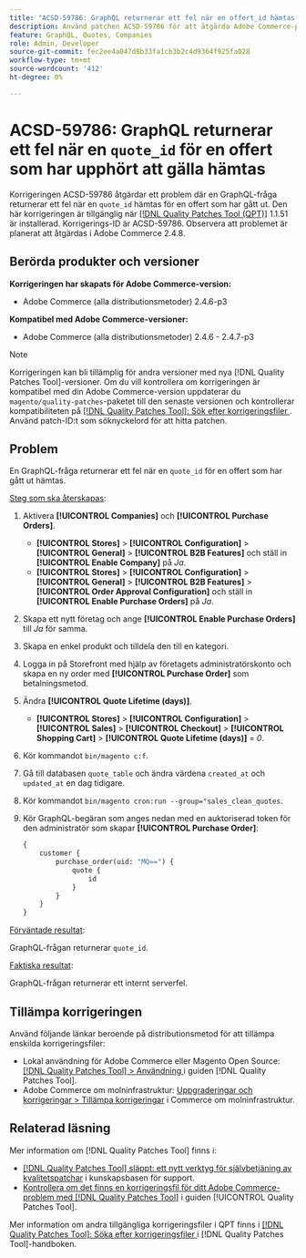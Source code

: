 ```yaml
---
title: "ACSD-59786: GraphQL returnerar ett fel när en offert_id hämtas för en offert som har gått ut"
description: Använd patchen ACSD-59786 för att åtgärda Adobe Commerce-problemet där en GraphQL-fråga returnerar ett fel när en offert_id hämtas för en offert som har gått ut.
feature: GraphQL, Quotes, Companies
role: Admin, Developer
source-git-commit: fec2ee4a047d8b33fa1cb3b2c4d9364f925fa028
workflow-type: tm+mt
source-wordcount: '412'
ht-degree: 0%

---
```


# ACSD-59786: GraphQL returnerar ett fel när en `quote_id` för en offert som har upphört att gälla hämtas

Korrigeringen ACSD-59786 åtgärdar ett problem där en GraphQL-fråga returnerar ett fel när en `quote_id` hämtas för en offert som har gått ut. Den här korrigeringen är tillgänglig när [[!DNL Quality Patches Tool (QPT)]](https://experienceleague.adobe.com/en/docs/commerce-knowledge-base/kb/announcements/commerce-announcements/magento-quality-patches-released-new-tool-to-self-serve-quality-patches) 1.1.51 är installerad. Korrigerings-ID är ACSD-59786. Observera att problemet är planerat att åtgärdas i Adobe Commerce 2.4.8.

## Berörda produkter och versioner

**Korrigeringen har skapats för Adobe Commerce-version:**

* Adobe Commerce (alla distributionsmetoder) 2.4.6-p3

**Kompatibel med Adobe Commerce-versioner:**

* Adobe Commerce (alla distributionsmetoder) 2.4.6 - 2.4.7-p3

>[!NOTE]
>
>Korrigeringen kan bli tillämplig för andra versioner med nya [!DNL Quality Patches Tool]-versioner. Om du vill kontrollera om korrigeringen är kompatibel med din Adobe Commerce-version uppdaterar du `magento/quality-patches`-paketet till den senaste versionen och kontrollerar kompatibiliteten på [[!DNL Quality Patches Tool]: Sök efter korrigeringsfiler ](https://experienceleague.adobe.com/tools/commerce-quality-patches/index.html). Använd patch-ID:t som söknyckelord för att hitta patchen.

## Problem

En GraphQL-fråga returnerar ett fel när en `quote_id` för en offert som har gått ut hämtas.

<u>Steg som ska återskapas</u>:

1. Aktivera **[!UICONTROL Companies]** och **[!UICONTROL Purchase Orders]**.
   * **[!UICONTROL Stores]** > **[!UICONTROL Configuration]** > **[!UICONTROL General]** > **[!UICONTROL B2B Features]** och ställ in **[!UICONTROL Enable Company]** på *Ja*.
   * **[!UICONTROL Stores]** > **[!UICONTROL Configuration]** > **[!UICONTROL General]** > **[!UICONTROL B2B Features]** > **[!UICONTROL Order Approval Configuration]** och ställ in **[!UICONTROL Enable Purchase Orders]** på *Ja*.
1. Skapa ett nytt företag och ange **[!UICONTROL Enable Purchase Orders]** till *Ja* för samma.
1. Skapa en enkel produkt och tilldela den till en kategori.
1. Logga in på Storefront med hjälp av företagets administratörskonto och skapa en ny order med **[!UICONTROL Purchase Order]** som betalningsmetod.
1. Ändra **[!UICONTROL Quote Lifetime (days)]**.
   * **[!UICONTROL Stores]** > **[!UICONTROL Configuration]** > **[!UICONTROL Sales]** > **[!UICONTROL Checkout]** > **[!UICONTROL Shopping Cart]** > **[!UICONTROL Quote Lifetime (days)]** = *0*.
1. Kör kommandot `bin/magento c:f`.
1. Gå till databasen `quote_table` och ändra värdena `created_at` och `updated_at` en dag tidigare.
1. Kör kommandot `bin/magento cron:run --group="sales_clean_quotes`.
1. Kör GraphQL-begäran som anges nedan med en auktoriserad token för den administratör som skapar **[!UICONTROL Purchase Order]**:

   ```GraphQL
   {
       customer {
           purchase_order(uid: "MQ==") {
               quote {
                   id
               }
           }
       }
   } 
   ```

<u>Förväntade resultat</u>:

GraphQL-frågan returnerar `quote_id`.

<u>Faktiska resultat</u>:

GraphQL-frågan returnerar ett internt serverfel.

## Tillämpa korrigeringen

Använd följande länkar beroende på distributionsmetod för att tillämpa enskilda korrigeringsfiler:

* Lokal användning för Adobe Commerce eller Magento Open Source: [[!DNL Quality Patches Tool] > Användning ](/help/tools/quality-patches-tool/usage.md) i guiden [!DNL Quality Patches Tool].
* Adobe Commerce om molninfrastruktur: [Uppgraderingar och korrigeringar > Tillämpa korrigeringar](https://experienceleague.adobe.com/docs/commerce-cloud-service/user-guide/develop/upgrade/apply-patches.html) i Commerce om molninfrastruktur.

## Relaterad läsning

Mer information om [!DNL Quality Patches Tool] finns i:

* [[!DNL Quality Patches Tool] släppt: ett nytt verktyg för självbetjäning av kvalitetspatchar](https://experienceleague.adobe.com/en/docs/commerce-knowledge-base/kb/announcements/commerce-announcements/magento-quality-patches-released-new-tool-to-self-serve-quality-patches) i kunskapsbasen för support.
* [Kontrollera om det finns en korrigeringsfil för ditt Adobe Commerce-problem med  [!DNL Quality Patches Tool]](/help/tools/quality-patches-tool/patches-available-in-qpt/check-patch-for-magento-issue-with-magento-quality-patches.md) i guiden [!UICONTROL Quality Patches Tool].

Mer information om andra tillgängliga korrigeringsfiler i QPT finns i [[!DNL Quality Patches Tool]: Söka efter korrigeringsfiler ](https://experienceleague.adobe.com/tools/commerce-quality-patches/index.html) i [!DNL Quality Patches Tool]-handboken.
